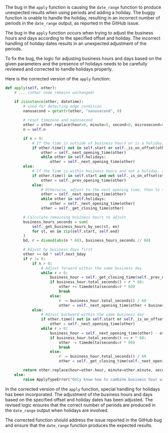 The bug in the `apply` function is causing the `date_range` function to produce unexpected results when using periods and adding a holiday. The buggy function is unable to handle the holiday, resulting in an incorrect number of periods in the `date_range` output, as reported in the GitHub issue.

The bug in the `apply` function occurs when trying to adjust the business hours and days according to the specified offset and holiday. The incorrect handling of holiday dates results in an unexpected adjustment of the periods.

To fix the bug, the logic for adjusting business hours and days based on the given parameters and the presence of holidays needs to be carefully reviewed and corrected to handle holidays properly. 

Here is the corrected version of the `apply` function:

```python
def apply(self, other):
    # ... (other code remains unchanged)

    if isinstance(other, datetime):
        # used for detecting edge condition
        nanosecond = getattr(other, "nanosecond", 0)
        
        # reset timezone and nanosecond
        other = other.replace(hour=0, minute=0, second=0, microsecond=0)
        n = self.n

        if n > 0:
            # If the time is outside of business hours or is a holiday, adjust to the next opening time
            if other.time() not in self.start or self._is_on_offset(other) or other in self.holidays:
                other = self._next_opening_time(other)
                while other in self.holidays:
                    other = self._next_opening_time(other)
        else:
            # If the time is within business hours and not a holiday, adjust to the previous opening time
            if other.time() in self.start and not self._is_on_offset(other) and other not in self.holidays:
                other = self._prev_opening_time(other)
            else:
                # Otherwise, adjust to the next opening time, then to the closing time
                other = self._next_opening_time(other)
                while other in self.holidays:
                    other = self._next_opening_time(other)
                other = self._get_closing_time(other)

        # Calculate remaining business hours to adjust
        business_hours_seconds = sum(
            self._get_business_hours_by_sec(st, en)
            for st, en in zip(self.start, self.end)
        )
        bd, r = divmod(abs(n * 60), business_hours_seconds // 60)

        # Adjust by business days first
        other += bd * self.next_bday 
        if r != 0:
            if n > 0:
                # Adjust forward within the same business day
                while r > 0:
                    business_hour = self._get_closing_time(self._prev_opening_time(other)) - other
                    if business_hour.total_seconds() > r * 60:
                        other += timedelta(seconds=r * 60)
                        break
                    else:
                        r -= business_hour.total_seconds() / 60
                        other = self._next_opening_time(other + business_hour)
            else:
                # Adjust backward within the same business day
                if other.time() not in self.start or self._is_on_offset(other) or other in self.holidays:
                    other = self._next_opening_time(other)
                while r > 0:
                    business_hour = self._next_opening_time(other) - other
                    if business_hour.total_seconds() >= r * 60:
                        other -= timedelta(seconds=r * 60)
                        break
                    else:
                        r -= business_hour.total_seconds() / 60
                        other = self._get_closing_time(self._next_opening_time(other - timedelta(seconds=1)))

        return other.replace(hour=other.hour, minute=other.minute, second=other.second, microsecond=other.microsecond)
    else:
        raise ApplyTypeError("Only know how to combine business hour with datetime")
```

In the corrected version of the `apply` function, special handling for holidays has been incorporated. The adjustment of the business hours and days based on the specified offset and holiday dates has been adjusted. The revised logic ensures that the correct number of periods are produced in the `date_range` output when holidays are involved.

The corrected function should address the issue reported in the GitHub bug and ensure that the `date_range` function produces the expected results.